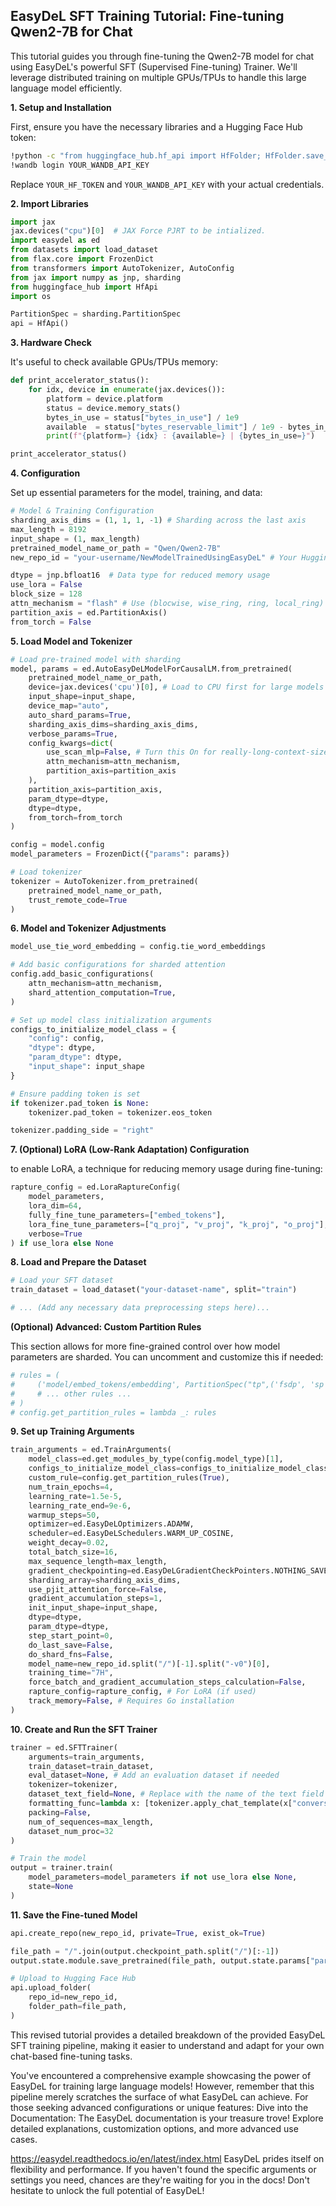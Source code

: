## EasyDeL SFT Training Tutorial: Fine-tuning Qwen2-7B for Chat

This tutorial guides you through fine-tuning the Qwen2-7B model for chat using EasyDeL's powerful SFT (Supervised Fine-tuning) Trainer.  We'll leverage distributed training on multiple GPUs/TPUs to handle this large language model efficiently. 

**1. Setup and Installation**

First, ensure you have the necessary libraries and a Hugging Face Hub token:

```bash
!python -c "from huggingface_hub.hf_api import HfFolder; HfFolder.save_token('YOUR_HF_TOKEN')" 
!wandb login YOUR_WANDB_API_KEY
```

Replace `YOUR_HF_TOKEN` and `YOUR_WANDB_API_KEY` with your actual credentials. 

**2. Import Libraries**

```python
import jax
jax.devices("cpu")[0]  # JAX Force PJRT to be intialized.
import easydel as ed
from datasets import load_dataset
from flax.core import FrozenDict
from transformers import AutoTokenizer, AutoConfig
from jax import numpy as jnp, sharding
from huggingface_hub import HfApi
import os

PartitionSpec = sharding.PartitionSpec
api = HfApi()
```

**3. Hardware Check**

It's useful to check available GPUs/TPUs memory:

```python
def print_accelerator_status():
    for idx, device in enumerate(jax.devices()):
        platform = device.platform
        status = device.memory_stats()
        bytes_in_use = status["bytes_in_use"] / 1e9
        available  = status["bytes_reservable_limit"] / 1e9 - bytes_in_use
        print(f"{platform=} {idx} : {available=} | {bytes_in_use=}")

print_accelerator_status()
```

**4. Configuration**

Set up essential parameters for the model, training, and data:

```python
# Model & Training Configuration
sharding_axis_dims = (1, 1, 1, -1) # Sharding across the last axis
max_length = 8192  
input_shape = (1, max_length)
pretrained_model_name_or_path = "Qwen/Qwen2-7B" 
new_repo_id = "your-username/NewModelTrainedUsingEasyDeL" # Your Hugging Face repo

dtype = jnp.bfloat16  # Data type for reduced memory usage
use_lora = False
block_size = 128
attn_mechanism = "flash" # Use (blocwise, wise_ring, ring, local_ring) for really-long-context-size (Check docs also)
partition_axis = ed.PartitionAxis()
from_torch = False 
```

**5. Load Model and Tokenizer**

```python
# Load pre-trained model with sharding
model, params = ed.AutoEasyDeLModelForCausalLM.from_pretrained(
    pretrained_model_name_or_path,
    device=jax.devices('cpu')[0], # Load to CPU first for large models
    input_shape=input_shape,
    device_map="auto",
    auto_shard_params=True,
    sharding_axis_dims=sharding_axis_dims,
    verbose_params=True,
    config_kwargs=dict(
        use_scan_mlp=False, # Turn this On for really-long-context-size
        attn_mechanism=attn_mechanism,
        partition_axis=partition_axis
    ),
    partition_axis=partition_axis,
    param_dtype=dtype,
    dtype=dtype,
    from_torch=from_torch
)

config = model.config 
model_parameters = FrozenDict({"params": params})

# Load tokenizer
tokenizer = AutoTokenizer.from_pretrained(
    pretrained_model_name_or_path,
    trust_remote_code=True
)
```

**6. Model and Tokenizer Adjustments**

```python
model_use_tie_word_embedding = config.tie_word_embeddings 

# Add basic configurations for sharded attention
config.add_basic_configurations(
    attn_mechanism=attn_mechanism,
    shard_attention_computation=True,
)

# Set up model class initialization arguments
configs_to_initialize_model_class = {
    "config": config,
    "dtype": dtype,
    "param_dtype": dtype,
    "input_shape": input_shape
}

# Ensure padding token is set
if tokenizer.pad_token is None:
    tokenizer.pad_token = tokenizer.eos_token

tokenizer.padding_side = "right" 
```

**7. (Optional) LoRA (Low-Rank Adaptation) Configuration**

to enable LoRA, a technique for reducing memory usage during fine-tuning:

```python 
rapture_config = ed.LoraRaptureConfig(
    model_parameters,
    lora_dim=64,
    fully_fine_tune_parameters=["embed_tokens"], 
    lora_fine_tune_parameters=["q_proj", "v_proj", "k_proj", "o_proj"],
    verbose=True
) if use_lora else None
```

**8. Load and Prepare the Dataset** 

```python
# Load your SFT dataset 
train_dataset = load_dataset("your-dataset-name", split="train") 

# ... (Add any necessary data preprocessing steps here)... 
```

**(Optional) Advanced: Custom Partition Rules**

This section allows for more fine-grained control over how model parameters are sharded. You can uncomment and customize this if needed:

```python
# rules = (
#     ('model/embed_tokens/embedding', PartitionSpec("tp",('fsdp', 'sp'),)),
#     # ... other rules ...
# )
# config.get_partition_rules = lambda _: rules
```

**9.  Set up Training Arguments**

```python
train_arguments = ed.TrainArguments(
    model_class=ed.get_modules_by_type(config.model_type)[1],
    configs_to_initialize_model_class=configs_to_initialize_model_class,
    custom_rule=config.get_partition_rules(True), 
    num_train_epochs=4,
    learning_rate=1.5e-5,
    learning_rate_end=9e-6,
    warmup_steps=50,
    optimizer=ed.EasyDeLOptimizers.ADAMW,
    scheduler=ed.EasyDeLSchedulers.WARM_UP_COSINE,
    weight_decay=0.02,
    total_batch_size=16,
    max_sequence_length=max_length,
    gradient_checkpointing=ed.EasyDeLGradientCheckPointers.NOTHING_SAVEABLE,
    sharding_array=sharding_axis_dims,
    use_pjit_attention_force=False,
    gradient_accumulation_steps=1,
    init_input_shape=input_shape,
    dtype=dtype,
    param_dtype=dtype,
    step_start_point=0,
    do_last_save=False,
    do_shard_fns=False,
    model_name=new_repo_id.split("/")[-1].split("-v0")[0],
    training_time="7H", 
    force_batch_and_gradient_accumulation_steps_calculation=False,
    rapture_config=rapture_config, # For LoRA (if used)
    track_memory=False, # Requires Go installation
)
```

**10. Create and Run the SFT Trainer**

```python
trainer = ed.SFTTrainer(
    arguments=train_arguments,
    train_dataset=train_dataset,
    eval_dataset=None, # Add an evaluation dataset if needed
    tokenizer=tokenizer,
    dataset_text_field=None, # Replace with the name of the text field in your dataset
    formatting_func=lambda x: [tokenizer.apply_chat_template(x["conversation"], tokenize=False)],
    packing=False, 
    num_of_sequences=max_length,
    dataset_num_proc=32 
)

# Train the model
output = trainer.train(
    model_parameters=model_parameters if not use_lora else None,
    state=None 
)
```

**11. Save the Fine-tuned Model**

```python
api.create_repo(new_repo_id, private=True, exist_ok=True)

file_path = "/".join(output.checkpoint_path.split("/")[:-1])
output.state.module.save_pretrained(file_path, output.state.params["params"], float_dtype=dtype) 

# Upload to Hugging Face Hub
api.upload_folder(
    repo_id=new_repo_id,
    folder_path=file_path,
)
```

This revised tutorial provides a detailed breakdown of the provided EasyDeL SFT training pipeline, making it easier to understand and adapt for your own chat-based fine-tuning tasks.

You've encountered a comprehensive example showcasing the power of EasyDeL for training large language models! However, remember that this pipeline merely scratches the surface of what EasyDeL can achieve.
For those seeking advanced configurations or unique features:
Dive into the Documentation: The EasyDeL documentation is your treasure trove! Explore detailed explanations, customization options, and more advanced use cases.

https://easydel.readthedocs.io/en/latest/index.html
EasyDeL prides itself on flexibility and performance. If you haven't found the specific arguments or settings you need, chances are they're waiting for you in the docs! Don't hesitate to unlock the full potential of EasyDeL!